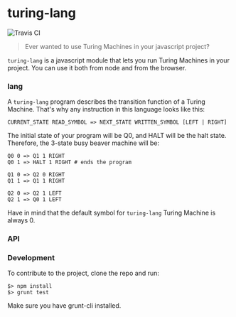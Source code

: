 turing-lang
=============
![Travis CI](https://magnum.travis-ci.com/BraulioVM/turing-lang.svg?token=qKkPGCZvRdJvJ693qC2L)
> Ever wanted to use Turing Machines in your javascript project?

````turing-lang```` is a javascript module that lets you run Turing Machines in your project. You can use it both 
from node and from the browser.

### lang
A ````turing-lang```` program describes the transition function of a Turing Machine. That's why any instruction in this language looks like this:
````
CURRENT_STATE READ_SYMBOL => NEXT_STATE WRITTEN_SYMBOL [LEFT | RIGHT]
````

The initial state of your program will be Q0, and HALT will be the halt state. Therefore, the 3-state busy beaver machine will be:
````
Q0 0 => Q1 1 RIGHT
Q0 1 => HALT 1 RIGHT # ends the program

Q1 0 => Q2 0 RIGHT
Q1 1 => Q1 1 RIGHT

Q2 0 =>	Q2 1 LEFT
Q2 1 => Q0 1 LEFT
````

Have in mind that the default symbol for ````turing-lang```` Turing Machine is always 0.

### API


### Development
To contribute to the project, clone the repo and run:
````
$> npm install 
$> grunt test
````
Make sure you have grunt-cli installed.